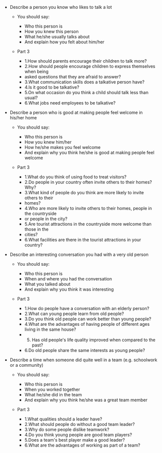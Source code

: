 * Describe a person you know who likes to talk a lot

  * You should say:

    * Who this person is
    * How you knew this person
    * What he/she usually talks about
    * And explain how you felt about him/her
  * Part 3

    * 1.How should parents encourage their children to talk more?
    * 2.How should people encourage children to express themselves when being
    * asked questions that they are afraid to answer?
    * 3.What communication skills does a talkative person have?
    * 4.ls it good to be talkative?
    * 5.On what occasion do you think a child should talk less than usual?
    * 6.What jobs need employees to be talkative?
* Describe a person who is good at making people feel welcome in his/her home

  * You should say:

    * Who this person is
    * How you knew him/her
    * How he/she makes you feel welcome
    * And explain why you think he/she is good at making people feel welcome
  * Part 3

    * 1.What do you think of using food to treat visitors?
    * 2.Do people in your country often invite others to their homes? Why?
    * 3.What kind of people do you think are more likely to invite others to their
    * homes?
    * 4.Who are more likely to invite others to their homes, people in the countryside
    * or people in the city?
    * 5.Are tourist attractions in the countryside more welcome than those in the
    * cities?
    * 6.What facilities are there in the tourist attractions in your country?
* Describe an interesting conversation you had with a very old person

  * You should say:

    * Who this person is
    * When and where you had the conversation
    * What you talked about
    * And explain why you think it was interesting
  * Part 3

    * 1.How do people have a conversation with an elderly person?
    * 2.What can young people learn from old people?
    * 3.Do you think old people can work better than young people?
    * 4.What are the advantages of having people of different ages living in the same house?
    * 5. Has old people's life quality improved when compared to the past?
    * 6.Do old people share the same interests as young people?
* Describe a time when someone did quite well in a team (e.g. schoolwork or a community)

  * You should say:

    * Who this person is
    * When you worked together
    * What he/she did in the team
    * And explain why you think he/she was a great team member
  * Part 3

    * 1.What qualities should a leader have?
    * 2.What should people do without a good team leader?
    * 3.Why do some people dislike teamwork?
    * 4.Do you think young people are good team players?
    * 5.Does a team's best player make a good leader?
    * 6.What are the advantages of working as part of a team?
